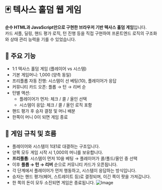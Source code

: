 # 🃏 텍사스 홀덤 웹 게임 

**순수 HTML과 JavaScript만으로 구현한 브라우저 기반 텍사스 홀덤 게임**입니다.  
카드 셔플, 딜링, 핸드 평가 로직, 턴 진행 등을 직접 구현하여 프론트엔드 로직의 구조화와 상태 관리 능력을 기를 수 있었습니다.


## 📌 주요 기능

- 1:1 텍사스 홀덤 게임 (플레이어 vs 시스템)
- 기본 게임머니: 1,000 (양측 동일)
- 프리플롭 자동 진행: 시스템이 선 베팅(10), 플레이어가 응답
- 커뮤니티 카드 오픈: 플롭 → 턴 → 리버 순
- 턴별 액션:
  - 플레이어가 먼저: 체크 / 콜 / 올인 선택
  - 시스템이 응답: 체크 / 콜 / 올인 로직 포함
- 핸드 평가 후 승자 결정 및 머니 배분
- 한쪽이 머니 0이 되면 게임 종료

## 🎲 게임 규칙 및 흐름

- 플레이어와 시스템이 1대1로 대결하는 구조입니다.
- 양쪽 모두 게임 시작 시 1,000의 머니를 보유합니다.
- **프리플롭**: 시스템이 먼저 10을 베팅 → 플레이어가 콜/폴드/올인 중 선택
- 이후 **플롭 → 턴 → 리버** 순으로 커뮤니티 카드가 오픈됩니다.
- 각 단계에서 플레이어가 먼저 행동하고, 시스템이 응답하는 방식입니다.
- 승자는 핸드 평가(페어, 스트레이트 등)로 결정되며, 이긴 쪽이 팟을 가져갑니다.
- 한 쪽의 돈이 모두 소진되면 게임은 종료됩니다.
![Image](https://github.com/user-attachments/assets/56f134b8-9061-4b21-b796-fe1f218d7e76)
